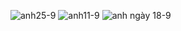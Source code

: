 ![anh25-9](https://github.com/user-attachments/assets/8821a2ac-7d56-43b1-9e56-6fe471bc4955)
![anh11-9](https://github.com/user-attachments/assets/7eb24830-5506-4e90-9722-e10fd4ccac5d)
![anh ngày 18-9](https://github.com/user-attachments/assets/b58e7166-8714-4a31-9214-2410066eabd3)
